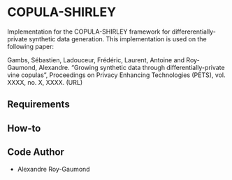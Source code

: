 # COPULA-SHIRLEY
Implementation for the COPULA-SHIRLEY framework for differerentially-private synthetic data generation. This implementation is used on the following paper:

Gambs, Sébastien, Ladouceur, Frédéric, Laurent, Antoine and Roy-Gaumond, Alexandre. “Growing synthetic data through differentially-private vine copulas”, Proceedings on Privacy Enhancing Technologies (PETS), vol. XXXX, no. X, XXXX. (URL)

## Requirements 


## How-to


## Code Author
- Alexandre Roy-Gaumond
